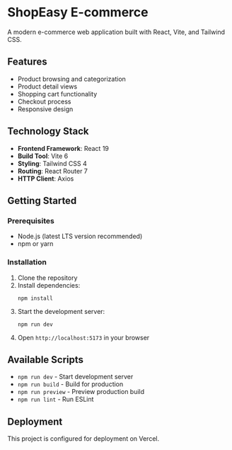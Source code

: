 # ShopEasy E-commerce

A modern e-commerce web application built with React, Vite, and Tailwind CSS.

## Features

- Product browsing and categorization
- Product detail views
- Shopping cart functionality
- Checkout process
- Responsive design

## Technology Stack

- **Frontend Framework**: React 19
- **Build Tool**: Vite 6
- **Styling**: Tailwind CSS 4
- **Routing**: React Router 7
- **HTTP Client**: Axios

## Getting Started

### Prerequisites

- Node.js (latest LTS version recommended)
- npm or yarn

### Installation

1. Clone the repository
2. Install dependencies:
   ```
   npm install
   ```
3. Start the development server:
   ```
   npm run dev
   ```
4. Open `http://localhost:5173` in your browser

## Available Scripts

- `npm run dev` - Start development server
- `npm run build` - Build for production
- `npm run preview` - Preview production build
- `npm run lint` - Run ESLint

## Deployment

This project is configured for deployment on Vercel.
